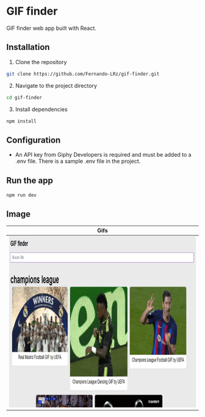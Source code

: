 # GIF finder
GIF finder web app built with React.

## Installation
1. Clone the repository
```bash
git clone https://github.com/Fernando-LRz/gif-finder.git
``` 
2. Navigate to the project directory
```bash
cd gif-finder
```
3. Install dependencies
```bash
npm install
```

## Configuration
 * An API key from Giphy Developers is required and must be added to a .env file. There is a sample .env file in the project.

## Run the app
```bash
npm run dev
```

## Image
| Gifs                                                             |
| ---------------------------------------------------------------- |
| <img src="images/gif-search.png" width="950" height="450"/>      |
